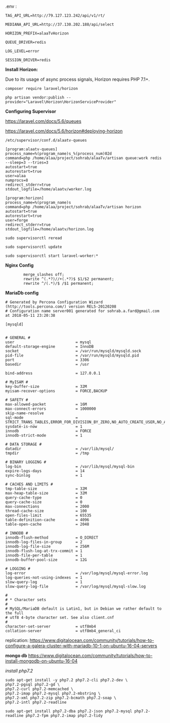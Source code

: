 .env : 

`TAG_API_URL=http://79.127.123.242/api/v1/rt/`

`MEDIANA_API_URL=http://37.130.202.188/api/select`

`HORIZON_PREFIX=alaaTvHorizon`

`QUEUE_DRIVER=redis`

`LOG_LEVEL=error`

`SESSION_DRIVER=redis`
 
**Install Horizon:**

Due to its usage of async process signals, Horizon requires PHP 7.1+.

```
composer require laravel/horizon

php artisan vendor:publish --provider="Laravel\Horizon\HorizonServiceProvider"
```

**Configuring Supervisor**

https://laravel.com/docs/5.6/queues

https://laravel.com/docs/5.6/horizon#deploying-horizon

`/etc/supervisor/conf.d/alaatv-queues`
```$xslt
[program:alaatv-queues]
process_name=%(program_name)s_%(process_num)02d
command=php /home/alaa/project/sohrab/alaaTv/artisan queue:work redis --sleep=3 --tries=3
autostart=true
autorestart=true
user=alaa
numprocs=8
redirect_stderr=true
stdout_logfile=/home/alaatv/worker.log
```
```$xslt
[program:horizon]
process_name=%(program_name)s
command=php /home/alaa/project/sohrab/alaaTv/artisan horizon
autostart=true
autorestart=true
user=forge
redirect_stderr=true
stdout_logfile=/home/alaatv/horizon.log
```

```
sudo supervisorctl reread

sudo supervisorctl update

sudo supervisorctl start laravel-worker:*
```

**Nginx Config**
```$xslt
        merge_slashes off;
        rewrite ^(.*?)//+(.*?)$ $1/$2 permanent;
        rewrite ^/(.*)/$ /$1 permanent;
```

**MariaDb config**

```
# Generated by Percona Configuration Wizard (http://tools.percona.com/) version REL5-20120208
# Configuration name server001 generated for sohrab.a.fard@gmail.com at 2018-05-11 23:20:38

[mysqld]


# GENERAL #
user                           = mysql
default-storage-engine         = InnoDB
socket                         = /var/run/mysqld/mysqld.sock
pid-file                       = /var/run/mysqld/mysqld.pid
port                           = 3306
basedir                        = /usr

bind-address                   = 127.0.0.1

# MyISAM #
key-buffer-size                = 32M
myisam-recover-options         = FORCE,BACKUP

# SAFETY #
max-allowed-packet             = 16M
max-connect-errors             = 1000000
skip-name-resolve
sql-mode                       = STRICT_TRANS_TABLES,ERROR_FOR_DIVISION_BY_ZERO,NO_AUTO_CREATE_USER,NO_AUTO_VALUE_ON_ZERO,NO_ENGINE_SUBSTITUTION,NO_ZERO_DATE,NO_ZERO_IN_DATE,ONLY_FULL_GROUP_BY
sysdate-is-now                 = 1
innodb                         = FORCE
innodb-strict-mode             = 1

# DATA STORAGE #
datadir                        = /var/lib/mysql/
tmpdir                         = /tmp

# BINARY LOGGING #
log-bin                        = /var/lib/mysql/mysql-bin
expire-logs-days               = 14
sync-binlog                    = 1

# CACHES AND LIMITS #
tmp-table-size                 = 32M
max-heap-table-size            = 32M
query-cache-type               = 0
query-cache-size               = 0
max-connections                = 2000
thread-cache-size              = 100
open-files-limit               = 65535
table-definition-cache         = 4096
table-open-cache               = 2048

# INNODB #
innodb-flush-method            = O_DIRECT
innodb-log-files-in-group      = 2
innodb-log-file-size           = 256M
innodb-flush-log-at-trx-commit = 1
innodb-file-per-table          = 1
innodb-buffer-pool-size        = 12G

# LOGGING #
log-error                      = /var/log/mysql/mysql-error.log
log-queries-not-using-indexes  = 1
slow-query-log                 = 1
slow-query-log-file            = /var/log/mysql/mysql-slow.log

#
# * Character sets
#
# MySQL/MariaDB default is Latin1, but in Debian we rather default to the full
# utf8 4-byte character set. See also client.cnf
#
character-set-server           = utf8mb4
collation-server               = utf8mb4_general_ci
```
replication:
https://www.digitalocean.com/community/tutorials/how-to-configure-a-galera-cluster-with-mariadb-10-1-on-ubuntu-16-04-servers

**mongo db**
https://www.digitalocean.com/community/tutorials/how-to-install-mongodb-on-ubuntu-16-04

*install php7.2*
```
sudo apt-get install -y php7.2 php7.2-cli php7.2-dev \
php7.2-pgsql php7.2-gd \
php7.2-curl php7.2-memcached \
php7.2-imap php7.2-mysql php7.2-mbstring \
php7.2-xml php7.2-zip php7.2-bcmath php7.2-soap \
php7.2-intl php7.2-readline

sudo apt-get install php7.2-dba php7.2-json php7.2-mysql php7.2-readline php7.2-fpm php7.2-imap php7.2-tidy
```
